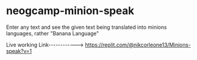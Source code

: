 # neogcamp-minion-speak
Enter any text and see the given text being translated into minions languages, rather "Banana Language"

Live working Link------------> https://replit.com/@nikcorleone13/Minions-speak?v=1
